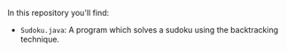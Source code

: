 In this repository you'll find:
- `Sudoku.java`:
    A program which solves a sudoku using the backtracking technique.
